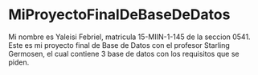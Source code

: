 # MiProyectoFinalDeBaseDeDatos
Mi nombre es Yaleisi Febriel, matricula 15-MIIN-1-145 de la seccion 0541. Este es mi proyecto final de Base de Datos con el profesor Starling Germosen, el cual contiene 3 base de datos con los requisitos que se piden.
